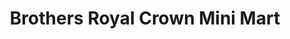 ---
title: "Brothers Royal Crown Mini Mart"
url: /atwater/brothers-royal-crown-mini-mart/
shop: Spirituosen
---